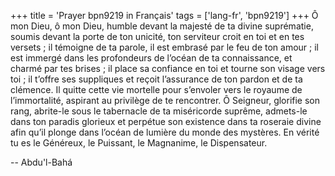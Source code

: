 +++
title = 'Prayer bpn9219 in Français'
tags = ['lang-fr', 'bpn9219']
+++
Ô mon Dieu, ô mon Dieu, humble devant la majesté de ta divine suprématie, soumis devant la porte de ton unicité, ton serviteur croit en toi et en tes versets ; il témoigne de ta parole, il est embrasé par le feu de ton amour ; il est immergé dans les profondeurs de l’océan de ta connaissance, et charmé par tes brises ; il place sa confiance en toi et tourne son visage vers toi ; il t’offre ses suppliques et reçoit l’assurance de ton pardon et de ta clémence. Il quitte cette vie mortelle pour s’envoler vers le royaume de l’immortalité, aspirant au privilège de te rencontrer.
Ô Seigneur, glorifie son rang, abrite-le sous le tabernacle de ta miséricorde suprême, admets-le dans ton paradis glorieux et perpétue son existence dans ta roseraie divine afin qu’il plonge dans l’océan de lumière du monde des mystères.
En vérité tu es le Généreux, le Puissant, le Magnanime, le Dispensateur.

-- Abdu'l-Bahá
